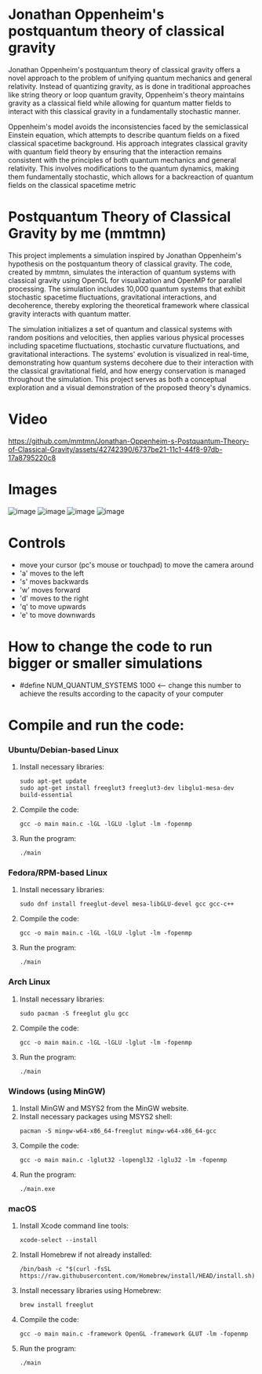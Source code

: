 # Jonathan Oppenheim's postquantum theory of classical gravity
Jonathan Oppenheim's postquantum theory of classical gravity offers a novel approach to the problem of unifying quantum mechanics and general relativity. Instead of quantizing gravity, as is done in traditional approaches like string theory or loop quantum gravity, Oppenheim's theory maintains gravity as a classical field while allowing for quantum matter fields to interact with this classical gravity in a fundamentally stochastic manner.

Oppenheim's model avoids the inconsistencies faced by the semiclassical Einstein equation, which attempts to describe quantum fields on a fixed classical spacetime background. His approach integrates classical gravity with quantum field theory by ensuring that the interaction remains consistent with the principles of both quantum mechanics and general relativity. This involves modifications to the quantum dynamics, making them fundamentally stochastic, which allows for a backreaction of quantum fields on the classical spacetime metric

# Postquantum Theory of Classical Gravity by me (mmtmn)

This project implements a simulation inspired by Jonathan Oppenheim's hypothesis on the postquantum theory of classical gravity. The code, created by mmtmn, simulates the interaction of quantum systems with classical gravity using OpenGL for visualization and OpenMP for parallel processing. The simulation includes 10,000 quantum systems that exhibit stochastic spacetime fluctuations, gravitational interactions, and decoherence, thereby exploring the theoretical framework where classical gravity interacts with quantum matter.

The simulation initializes a set of quantum and classical systems with random positions and velocities, then applies various physical processes including spacetime fluctuations, stochastic curvature fluctuations, and gravitational interactions. The systems' evolution is visualized in real-time, demonstrating how quantum systems decohere due to their interaction with the classical gravitational field, and how energy conservation is managed throughout the simulation. This project serves as both a conceptual exploration and a visual demonstration of the proposed theory's dynamics.

# Video

https://github.com/mmtmn/Jonathan-Oppenheim-s-Postquantum-Theory-of-Classical-Gravity/assets/42742390/6737be21-11c1-44f8-97db-17a8795220c8


# Images

![image](https://github.com/mmtmn/Postquantum-Theory-of-Classical-Gravity/assets/42742390/73f0bd55-7243-4e32-921b-2921311bf1f9)
![image](https://github.com/mmtmn/Postquantum-Theory-of-Classical-Gravity/assets/42742390/18b5cd3d-bfbd-46e0-85af-fa990d80bdf6)
![image](https://github.com/mmtmn/Postquantum-Theory-of-Classical-Gravity/assets/42742390/499f7842-68af-4195-8d10-65e92fe98a2e)
![image](https://github.com/mmtmn/Postquantum-Theory-of-Classical-Gravity/assets/42742390/d24c421c-881b-49bf-9ade-da997f7fd38c)

# Controls
- move your cursor (pc's mouse or touchpad) to move the camera around
- 'a' moves to the left
- 's' moves backwards
- 'w' moves forward
- 'd' moves to the right
- 'q' to move upwards
- 'e' to move downwards

# How to change the code to run bigger or smaller simulations
- #define NUM_QUANTUM_SYSTEMS 1000 <-- change this number to achieve the results according to the capacity of your computer 


# Compile and run the code:

### Ubuntu/Debian-based Linux

1. Install necessary libraries:
   ```
   sudo apt-get update
   sudo apt-get install freeglut3 freeglut3-dev libglu1-mesa-dev build-essential
   ```
2. Compile the code:
   ```
   gcc -o main main.c -lGL -lGLU -lglut -lm -fopenmp
   ```
3. Run the program:
   ```
   ./main
   ```

### Fedora/RPM-based Linux

1. Install necessary libraries:
   ```
   sudo dnf install freeglut-devel mesa-libGLU-devel gcc gcc-c++
   ```
2. Compile the code:
   ```
   gcc -o main main.c -lGL -lGLU -lglut -lm -fopenmp
   ```
3. Run the program:
   ```
   ./main
   ```

### Arch Linux

1. Install necessary libraries:
   ```
   sudo pacman -S freeglut glu gcc
   ```
2. Compile the code:
   ```
   gcc -o main main.c -lGL -lGLU -lglut -lm -fopenmp
   ```
3. Run the program:
   ```
   ./main
   ```

### Windows (using MinGW)

1. Install MinGW and MSYS2 from the MinGW website.
2. Install necessary packages using MSYS2 shell:
   ```
   pacman -S mingw-w64-x86_64-freeglut mingw-w64-x86_64-gcc
   ```
3. Compile the code:
   ```
   gcc -o main main.c -lglut32 -lopengl32 -lglu32 -lm -fopenmp
   ```
4. Run the program:
   ```
   ./main.exe
   ```

### macOS

1. Install Xcode command line tools:
   ```
   xcode-select --install
   ```
2. Install Homebrew if not already installed:
   ```
   /bin/bash -c "$(curl -fsSL https://raw.githubusercontent.com/Homebrew/install/HEAD/install.sh)"
   ```
3. Install necessary libraries using Homebrew:
   ```
   brew install freeglut
   ```
4. Compile the code:
   ```
   gcc -o main main.c -framework OpenGL -framework GLUT -lm -fopenmp
   ```
5. Run the program:
   ```
   ./main
   ```
